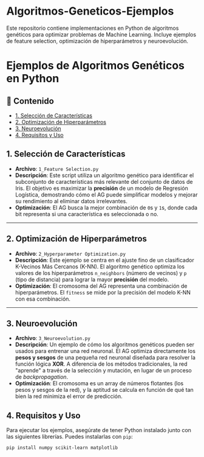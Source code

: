 # Algoritmos-Geneticos-Ejemplos
Este repositorio contiene implementaciones en Python de algoritmos genéticos para optimizar problemas de Machine Learning. Incluye ejemplos de feature selection, optimización de hiperparámetros y neuroevolución.
# Ejemplos de Algoritmos Genéticos en Python

## 📜 Contenido

* [1. Selección de Características](#1-selección-de-características)
* [2. Optimización de Hiperparámetros](#2-optimización-de-hiperparámetros)
* [3. Neuroevolución](#3-neuroevolución)
* [4. Requisitos y Uso](#4-requisitos-y-uso)

## 1. Selección de Características

-   **Archivo**: `1_Feature Selection.py`
-   **Descripción**: Este script utiliza un algoritmo genético para identificar el subconjunto de características más relevante del conjunto de datos de Iris. El objetivo es maximizar la **precisión** de un modelo de Regresión Logística, demostrando cómo el AG puede simplificar modelos y mejorar su rendimiento al eliminar datos irrelevantes.
-   **Optimización**: El AG busca la mejor combinación de `0`s y `1`s, donde cada bit representa si una característica es seleccionada o no.

---
## 2. Optimización de Hiperparámetros

-   **Archivo**: `2_Hyperparameter Optimization.py`
-   **Descripción**: Este ejemplo se centra en el ajuste fino de un clasificador K-Vecinos Más Cercanos (K-NN). El algoritmo genético optimiza los valores de los hiperparámetros `n_neighbors` (número de vecinos) y `p` (tipo de distancia) para lograr la mayor **precisión** del modelo.
-   **Optimización**: El cromosoma del AG representa una combinación de hiperparámetros. El `fitness` se mide por la precisión del modelo K-NN con esa combinación.

---
## 3. Neuroevolución

-   **Archivo**: `3_Neuroevolution.py`
-   **Descripción**: Un ejemplo de cómo los algoritmos genéticos pueden ser usados para entrenar una red neuronal. El AG optimiza directamente los **pesos y sesgos** de una pequeña red neuronal diseñada para resolver la función lógica **XOR**. A diferencia de los métodos tradicionales, la red "aprende" a través de la selección y mutación, en lugar de un proceso de *backpropagation*.
-   **Optimización**: El cromosoma es un array de números flotantes (los pesos y sesgos de la red), y la aptitud se calcula en función de qué tan bien la red minimiza el error de predicción.

## 4. Requisitos y Uso

Para ejecutar los ejemplos, asegúrate de tener Python instalado junto con las siguientes librerías. Puedes instalarlas con `pip`:

```bash
pip install numpy scikit-learn matplotlib
```
